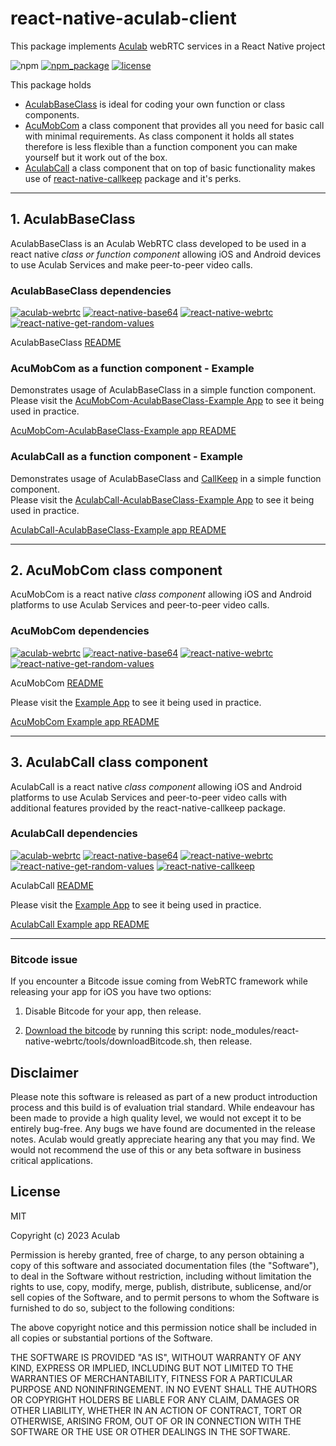 # react-native-aculab-client

This package implements [Aculab](https://www.aculab.com/) webRTC services in a React Native project

![npm](https://img.shields.io/npm/dm/%40aculab-com/react-native-aculab-client)
[![npm_package](https://img.shields.io/npm/v/%40aculab-com/react-native-aculab-client
)](https://www.npmjs.com/package/@aculab-com/react-native-aculab-client)
[![license](https://img.shields.io/npm/l/react-native-aculab-client)](https://github.com/aculab-com/react-native-aculab-client/blob/main/LICENSE)

This package holds

- [AculabBaseClass](https://github.com/aculab-com/react-native-aculab-client/tree/main#1-aculabbaseclass) is ideal for coding your own function or class components.
- [AcuMobCom](https://github.com/aculab-com/react-native-aculab-client/tree/main#2-acumobcom-class-component) a class component that provides all you need for basic call with minimal requirements. As class component it holds all states therefore is less flexible than a function component you can make yourself but it work out of the box.
- [AculabCall](https://github.com/aculab-com/react-native-aculab-client/tree/main#3-aculabcall-class-component) a class component that on top of basic functionality makes use of [react-native-callkeep](https://github.com/react-native-webrtc/react-native-callkeep) package and it's perks.

---

## 1. AculabBaseClass

AculabBaseClass is an Aculab WebRTC class developed to be used in a react native *class or function component* allowing iOS and Android devices to use Aculab Services and make peer-to-peer video calls.

### AculabBaseClass dependencies

[![aculab-webrtc](https://img.shields.io/npm/dependency-version/%40aculab-com/react-native-aculab-client/aculab-webrtc)](https://www.npmjs.com/package/aculab-webrtc)
[![react-native-base64](https://img.shields.io/npm/dependency-version/%40aculab-com/react-native-aculab-client/react-native-base64)](https://www.npmjs.com/package/react-native-base64)
[![react-native-webrtc](https://img.shields.io/npm/dependency-version/%40aculab-com/react-native-aculab-client/peer/react-native-webrtc)](https://www.npmjs.com/package/react-native-webrtc)
[![react-native-get-random-values](https://img.shields.io/npm/dependency-version/%40aculab-com/react-native-aculab-client/react-native-get-random-values)](https://www.npmjs.com/package/react-native-get-random-values)

AculabBaseClass [README](https://github.com/aculab-com/react-native-aculab-client/blob/main/src/AculabBaseClass-README.md)

### AcuMobCom as a function component - Example

Demonstrates usage of AculabBaseClass in a simple function component.  
Please visit the [AcuMobCom-AculabBaseClass-Example App](https://github.com/aculab-com/AcuMobCom-AculabBaseClass-Example) to see it being used in practice.

[AcuMobCom-AculabBaseClass-Example app README](https://github.com/aculab-com/AcuMobCom-AculabBaseClass-Example/blob/main/README.md)

### AculabCall as a function component - Example

Demonstrates usage of AculabBaseClass and [CallKeep](https://github.com/react-native-webrtc/react-native-callkeep) in a simple function component.  
Please visit the [AculabCall-AculabBaseClass-Example App](https://github.com/aculab-com/AculabCall-AculabBaseClass-Example) to see it being used in practice.

[AculabCall-AculabBaseClass-Example app README](https://github.com/aculab-com/AculabCall-AculabBaseClass-Example/blob/main/README.md)

---

## 2. AcuMobCom class component

AcuMobCom is a react native *class component* allowing iOS and Android platforms to use Aculab Services and peer-to-peer video calls.

### AcuMobCom dependencies

[![aculab-webrtc](https://img.shields.io/npm/dependency-version/%40aculab-com/react-native-aculab-client/aculab-webrtc)](https://www.npmjs.com/package/aculab-webrtc)
[![react-native-base64](https://img.shields.io/npm/dependency-version/%40aculab-com/react-native-aculab-client/react-native-base64)](https://www.npmjs.com/package/react-native-base64)
[![react-native-webrtc](https://img.shields.io/npm/dependency-version/%40aculab-com/react-native-aculab-client/peer/react-native-webrtc)](https://www.npmjs.com/package/react-native-webrtc)
[![react-native-get-random-values](https://img.shields.io/npm/dependency-version/%40aculab-com/react-native-aculab-client/react-native-get-random-values)](https://www.npmjs.com/package/react-native-get-random-values)

AcuMobCom [README](https://github.com/aculab-com/react-native-aculab-client/blob/main/src/AcuMobCom-README.md)

Please visit the [Example App](https://github.com/aculab-com/AcuMobCom-Example) to see it being used in practice.

[AcuMobCom Example app README](https://github.com/aculab-com/AcuMobCom-Example/blob/main/README.md)

---

## 3. AculabCall class component

AculabCall is a react native *class component* allowing iOS and Android platforms to use Aculab Services and peer-to-peer video calls with additional features provided by the react-native-callkeep package.

### AculabCall dependencies

[![aculab-webrtc](https://img.shields.io/npm/dependency-version/%40aculab-com/react-native-aculab-client/aculab-webrtc)](https://www.npmjs.com/package/aculab-webrtc)
[![react-native-base64](https://img.shields.io/npm/dependency-version/%40aculab-com/react-native-aculab-client/react-native-base64)](https://www.npmjs.com/package/react-native-base64)
[![react-native-webrtc](https://img.shields.io/npm/dependency-version/%40aculab-com/react-native-aculab-client/peer/react-native-webrtc)](https://www.npmjs.com/package/react-native-webrtc)
[![react-native-get-random-values](https://img.shields.io/npm/dependency-version/%40aculab-com/react-native-aculab-client/react-native-get-random-values)](https://www.npmjs.com/package/react-native-get-random-values)
[![react-native-callkeep](https://img.shields.io/npm/dependency-version/%40aculab-com/react-native-aculab-client/dev/react-native-callkeep)](https://www.npmjs.com/package/react-native-callkeep)

AculabCall [README](https://github.com/aculab-com/react-native-aculab-client/blob/main/src/AculabCall-README.md)

Please visit the [Example App](https://github.com/aculab-com/AculabCall-Example) to see it being used in practice.

[AculabCall Example app README](https://github.com/aculab-com/AculabCall-Example/blob/main/README.md)

---

### Bitcode issue

If you encounter a Bitcode issue coming from WebRTC framework while releasing your app for iOS you have two options:

1. Disable Bitcode for your app, then release.

2. [Download the bitcode](https://github.com/jitsi/jitsi-meet/issues/4209) by running this script: node_modules/react-native-webrtc/tools/downloadBitcode.sh, then release.

## Disclaimer

Please note this software is released as part of a new product introduction process and this build is of evaluation trial standard. While endeavour has been made to provide a high quality level, we would not except it to be entirely bug-free. Any bugs we have found are documented in the release notes. Aculab would greatly appreciate hearing any that you may find. We would not recommend the use of this or any beta software in business critical applications.

## License

MIT

Copyright (c) 2023 Aculab

Permission is hereby granted, free of charge, to any person obtaining a copy
of this software and associated documentation files (the "Software"), to deal
in the Software without restriction, including without limitation the rights
to use, copy, modify, merge, publish, distribute, sublicense, and/or sell
copies of the Software, and to permit persons to whom the Software is
furnished to do so, subject to the following conditions:

The above copyright notice and this permission notice shall be included in all
copies or substantial portions of the Software.

THE SOFTWARE IS PROVIDED "AS IS", WITHOUT WARRANTY OF ANY KIND, EXPRESS OR
IMPLIED, INCLUDING BUT NOT LIMITED TO THE WARRANTIES OF MERCHANTABILITY,
FITNESS FOR A PARTICULAR PURPOSE AND NONINFRINGEMENT. IN NO EVENT SHALL THE
AUTHORS OR COPYRIGHT HOLDERS BE LIABLE FOR ANY CLAIM, DAMAGES OR OTHER
LIABILITY, WHETHER IN AN ACTION OF CONTRACT, TORT OR OTHERWISE, ARISING FROM,
OUT OF OR IN CONNECTION WITH THE SOFTWARE OR THE USE OR OTHER DEALINGS IN THE
SOFTWARE.
